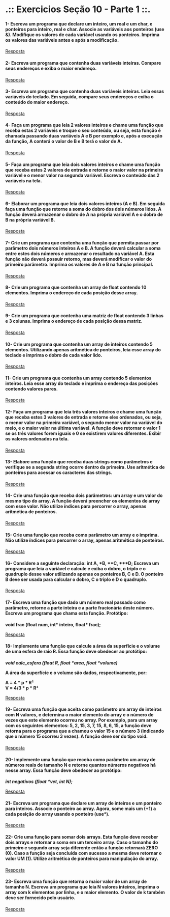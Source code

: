# .:: Exercicios Seção 10 - Parte 1 ::.

#### 1- Escreva um programa que declare um inteiro, um real e um char, e ponteiros para inteiro, real e char. Associe as variáveis aos ponteiros (use &). Modifique os valores de cada variável usando os ponteiros. Imprima os valores das variáveis antes e após a modificação.

[Resposta](./ExerciciosResolvidos/ex001.c)

#### 2- Escreva um programa que contenha duas variáveis inteiras. Compare seus endereços e exiba o maior endereço.

[Resposta](./ExerciciosResolvidos/ex002.c)

#### 3- Escreva um programa que contenha duas variáveis inteiras. Leia essas variáveis do teclado. Em seguida, compare seus endereços e exiba o conteúdo do maior endereço.

[Resposta](./ExerciciosResolvidos/ex003.c)

#### 4- Faça um programa que leia 2 valores inteiros e chame uma função que receba estas 2 variáveis e troque o seu conteúdo, ou seja, esta função é chamada passando duas variáveis A e B por exemplo e, após a execução da função, A conterá o valor de B e B terá o valor de A.

[Resposta](./ExerciciosResolvidos/ex004.c)

#### 5- Faça um programa que leia dois valores inteiros e chame uma função que receba estes 2 valores de entrada e retorne o maior valor na primeira variável e o menor valor na segunda variável. Escreva o conteúdo das 2 variáveis na tela.

[Resposta](./ExerciciosResolvidos/ex005.c)

#### 6- Elaborar um programa que leia dois valores inteiros (A e B). Em seguida faça uma função que retorne a soma do dobro dos dois números lidos. A função deverá armazenar o dobro de A na própria variável A e o dobro de B na própria variável B.

[Resposta](./ExerciciosResolvidos/ex006.c)

#### 7- Crie um programa que contenha uma função que permita passar por parâmetro dois números inteiros A e B. A função deverá calcular a soma entre estes dois números e armazenar o resultado na variável A. Esta função não deverá possuir retorno, mas deverá modificar o valor do primeiro parâmetro. Imprima os valores de A e B na função principal.

[Resposta](./ExerciciosResolvidos/ex007.c)

#### 8- Crie um programa que contenha um array de float contendo 10 elementos. Imprima o endereço de cada posição desse array.

[Resposta](./ExerciciosResolvidos/ex008.c)

#### 9- Crie um programa que contenha uma matriz de float contendo 3 linhas e 3 colunas. Imprima o endereço de cada posição dessa matriz.

[Resposta](./ExerciciosResolvidos/ex009.c)

#### 10- Crie um programa que contenha um array de inteiros contendo 5 elementos. Utilizando apenas aritmética de ponteiros, leia esse array do teclado e imprima o dobro de cada valor lido.

[Resposta](./ExerciciosResolvidos/ex010.c)

#### 11- Crie um programa que contenha um array contendo 5 elementos inteiros. Leia esse array do teclado e imprima o endereço das posições contendo valores pares.

[Resposta](./ExerciciosResolvidos/ex011.c)

#### 12- Faça um programa que leia três valores inteiros e chame uma função que receba estes 3 valores de entrada e retorne eles ordenados, ou seja, o menor valor na primeira variável, o segundo menor valor na variável do meio, e o maior valor na última variável. A função deve retornar o valor 1 se os três valores forem iguais e 0 se existirem valores diferentes. Exibir os valores ordenados na tela.

[Resposta](./ExerciciosResolvidos/ex012.c)

#### 13- Elabore uma função que receba duas strings como parâmetros e verifique se a segunda string ocorre dentro da primeira. Use aritmética de ponteiros para acessar os caracteres das strings.

[Resposta](./ExerciciosResolvidos/ex013.c)

#### 14- Crie uma função que receba dois parâmetros: um array e um valor do mesmo tipo do array. A função deverá preencher os elementos de array com esse valor. Não utilize índices para percorrer o array, apenas aritmética de ponteiros.

[Resposta](./ExerciciosResolvidos/ex014.c)

#### 15- Crie uma função que receba como parâmetro um array e o imprima. Não utilize índices para percorrer o array, apenas aritmética de ponteiros.

[Resposta](./ExerciciosResolvidos/ex015.c)

#### 16- Considere a seguinte declaração: int A, *B, **C, ***D; Escreva um programa que leia a variável e calcule e exiba o dobro, o triplo e o quadruplo desse valor utilizando apenas os ponteiros B, C e D. O ponteiro B deve ser usada para calcular o dobro, C o triplo e D o quadruplo.

[Resposta](./ExerciciosResolvidos/ex016.c)

#### 17- Escreva uma função que dado um número real passado como parâmetro, retorne a parte inteira e a parte fracionária deste número. Escreva um programa que chama esta função. Protótipo:
<strong>void frac (float num, int* inteiro, float* frac);</strong>

[Resposta](./ExerciciosResolvidos/ex017.c)

#### 18- Implemente uma função que calcule a área da superfície e o volume de uma esfera de raio R. Essa função deve obedecer ao protótipo:
<p><strong><em>void calc_esfera (float R, float *area, float *volume)</em></strong></p>
<p><strong>A área da superfície e o volume são dados, respectivamente, por:</strong></p>
<p><strong>A = 4 * p * R²</strong><br>
<strong>V = 4/3 * p * R³</strong></p>

[Resposta](./ExerciciosResolvidos/ex018.c)

#### 19- Escreva uma função que aceita como parâmetro um array de inteiros com N valores, e determina o maior elemento do array e o número de vezes que este elemento ocorreu no array. Por exemplo, para um array com os seguintes elementos: 5, 2, 15, 3, 7, 15, 8, 6, 15, a função deve retorna para o programa que a chamou o valor 15 e o número 3 (indicando que o número 15 ocorreu 3 vezes). A função deve ser do tipo void.

[Resposta](./ExerciciosResolvidos/ex019.c)

#### 20- Implemente uma função que receba como parâmetro um array de números reais de tamanho N e retorne quantos números negativos há nesse array. Essa função deve obedecer ao protótipo:
<p><strong><em>int negativos (float *vet, int N);</em></strong></p>

[Resposta](./ExerciciosResolvidos/ex020.c)

#### 21- Escreva um programa que declare um array de inteiros e um ponteiro para inteiros. Associe o ponteiro ao array. Agora, some mais um (+1) a cada posição do array usando o ponteiro (use*).

[Resposta](./ExerciciosResolvidos/ex021.c)

#### 22- Crie uma função para somar dois arrays. Esta função deve receber dois arrays e retornar a soma em um terceiro array. Caso o tamanho do primeiro e segundo array seja diferente então a função retornará ZERO (0). Caso a função seja concluída com sucesso a mesma deve retornar o valor UM (1). Utilize aritmética de ponteiros para manipulação do array.

[Resposta](./ExerciciosResolvidos/ex022.c)

#### 23- Escreva uma função que retorna o maior valor de um array de tamanho N. Escreva um programa que leia N valores inteiros, imprima o array com k elementos por linha, e o maior elemento. O valor de k também deve ser fornecido pelo usuário.

[Resposta](./ExerciciosResolvidos/ex023.c)

